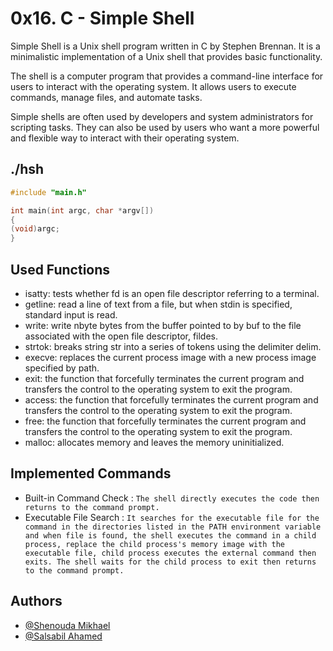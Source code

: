 
# 0x16. C - Simple Shell

Simple Shell is a Unix shell program written in C by Stephen Brennan. It is a minimalistic implementation of a Unix shell that provides basic functionality.

The shell is a computer program that provides a command-line interface for users to interact with the operating system. It allows users to execute commands, manage files, and automate tasks.

Simple shells are often used by developers and system administrators for scripting tasks. They can also be used by users who want a more powerful and flexible way to interact with their operating system.

## ./hsh

```c
#include "main.h"

int main(int argc, char *argv[])
{
(void)argc;
}
```

## Used Functions
- isatty: tests whether fd is an open file descriptor referring to a terminal.
- getline: read a line of text from a file, but when stdin is specified, standard input is read.
- write: write nbyte bytes from the buffer pointed to by buf to the file associated with the open file         descriptor, fildes.
- strtok: breaks string str into a series of tokens using the delimiter delim.
- execve: replaces the current process image with a new process image specified by path.
- exit: the function that forcefully terminates the current program and transfers the control to the operating system to exit the program.
- access: the function that forcefully terminates the current program and transfers the control to the operating system to exit the program.
- free: the function that forcefully terminates the current program and transfers the control to the operating system to exit the program.
- malloc: allocates memory and leaves the memory uninitialized.


## Implemented Commands


- Built-in Command Check : ```The shell directly executes the code then returns to the command prompt.```
- Executable File Search : ```It searches for the executable file for the command in the directories listed in the PATH environment variable and when file is found, the shell executes the command in a child process, replace the child process's memory image with the executable file, child process executes the external command then exits. The shell waits for the child process to exit then returns to the command prompt.```

## Authors

- [@Shenouda Mikhael](https://github.com/shenoudaMikhael)
- [@Salsabil Ahamed](https://github.com/salsapil)
